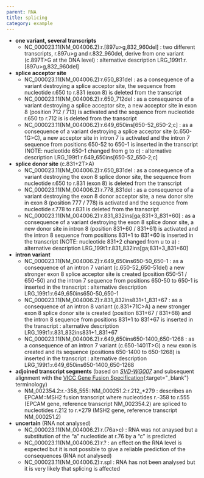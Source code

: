 ```yaml
---
parent: RNA
title: splicing
category: example
---
```


*	**one variant, several transcripts**
	*	NC\_000023.11(NM\_004006.2):r.[897u>g,832_960del]
	:	two different transcripts, r.897u>g and r.832_960del, derive from one variant (c.897T>G at the DNA level)
	:	alternative description LRG\_199t1:r.[897u>g,832_960del]
*	**splice acceptor site**
	*	NC\_000023.11(NM\_004006.2):r.650\_831del
	:	as a consequence of a variant destroying a splice acceptor site, the sequence from nucleotide r.650 to r.831 (exon 8) is deleted from the transcript
	*	NC\_000023.11(NM\_004006.2):r.650\_712del
	:	as a consequence of a variant destroying a splice acceptor site, a new acceptor site in exon 8 (position 712 / 713) is activated and the sequence from nucleotide r.650 to r.712 is is deleted from the transcript
	*	NC\_000023.11(NM\_004006.2):r.649\_650ins[650-52\_650-2;c]
	:	as a consequence of a variant destroying a splice acceptor site (c.650-1G>C), a new acceptor site in intron 7 is activated and the intron 7 sequence from positions 650-52 to 650-1 is inserted in the transcript (NOTE: nucleotide 650-1 changed from g to c)
	:	alternative description LRG\_199t1:r.649\_650ins[650-52\_650-2;c]
*	**splice donor site** (c.831+2T>A)
	*	NC\_000023.11(NM\_004006.2):r.650\_831del
	:	as a consequence of a variant destroying the exon 8 splice donor site, the sequence from nucleotide r.650 to r.831 (exon 8) is deleted from the transcript
	*	NC\_000023.11(NM\_004006.2):r.778\_831del
	:	as a consequence of a variant destroying the exon 8 donor acceptor site, a new donor site in exon 8 (position 777 / 778) is activated and the sequence from nucleotide r.778 to r.831 is deleted from the transcript
	*	NC\_000023.11(NM\_004006.2):r.831\_832ins[ga;831+3\_831+60]
	:	as a consequence of a variant destroying the exon 8 splice donor site, a new donor site in intron 8 (position 831+60 / 831+61) is activated and the intron 8 sequence from positions 831+1 to 831+60 is inserted in the transcript (NOTE: nucleotide 831+2 changed from u to a)
	:	alternative description LRG\_199t1:r.831\_832ins[ga;831+3\_831+60]
*	**intron variant**
	*	NC\_000023.11(NM\_004006.2):r.649\_650ins650-50\_650-1
	:	as a consequence of an intron 7 variant (c.650-52_650-51del) a new stronger exon 8 splice acceptor site is created (position 650-51 / 650-50) and the intron 7 sequence from positions 650-50 to 650-1 is inserted in the transcript
	:	alternative description LRG\_199t1:r.649\_650ins650-50\_650-1
	*	NC\_000023.11(NM\_004006.2):r.831\_832ins831+1\_831+67
	:	as a consequence of an intron 8 variant (c.831+71C>A) a new stronger exon 8 splice donor site is created (position 831+67 / 831+68) and the intron 8 sequence from positions 831+1 to 831+67 is inserted in the transcript
	:	alternative description LRG\_199t1:r.831\_832ins831+1\_831+67	
	*	NC\_000023.11(NM\_004006.2):r.649\_650ins650-1400\_650-1268
	:	as a consequence of an intron 7 variant (c.650-1401T>G) a new exon is created and its sequence (positions 650-1400 to 650-1268) is inserted in the transcript
	:	alternative description LRG\_199t1:r.649\_650ins650-1400\_650-1268	
*	**adjoined transcript segments** (based on [_SVD-WG007_](/bg-material/consultation/svd-wg007/) and subsequent alignment with the [VICC Gene Fusion Specification](https://fusions.cancervariants.org/en/latest){:target="\_blank"} terminology) 
	*	NM\_002354.2:r.-358\_555::NM\_000251.2:r.212\_\*279
	:	describes an EPCAM::MSH2 fusion transcript where nucleotides r.-358 to r.555 (EPCAM gene, reference transcript NM\_002354.2) are spliced to nucleotides r.212 to r.\*279 (MSH2 gene, reference transcript NM\_000251.2)
*	**uncertain** (RNA not analysed)
	*	NC\_000023.11(NM\_004006.2):r.(76a>c)
	:	RNA was not anaysed but a substitution of the “a” nucleotide at r.76 by a “c” is predicted
	*	NC\_000023.11(NM\_004006.2):r.?
	:	an effect on the RNA level is expected but it is not possible to give a reliable prediction of the consequences (RNA not analysed)
	*	NC\_000023.11(NM\_004006.2):r.spl
	:	RNA has not been analysed but it is very likely that splicing is affected
